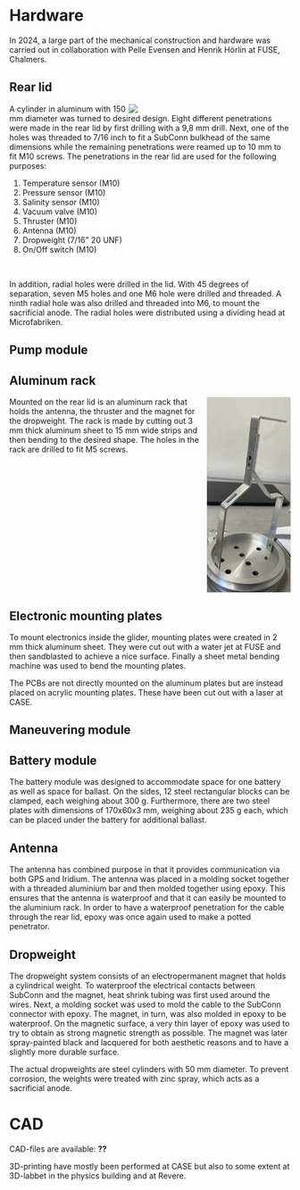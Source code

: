 # Hardware

In 2024, a large part of the mechanical construction and hardware was carried out in collaboration with Pelle Evensen and Henrik Hörlin at FUSE, Chalmers. 

## Rear lid

<img align="right" src="./Bilder/Genomföringar.jpg" width="290" />

A cylinder in aluminum with 150 mm diameter was turned to desired design.
Eight different penetrations were made in the rear lid by first drilling with a 9,8 mm drill. Next, one of the holes was threaded to 7/16 inch to fit a SubConn bulkhead of the same dimensions while the remaining penetrations were reamed up to 10 mm to fit M10 screws.
The penetrations in the rear lid are used for the following purposes:

1. Temperature sensor (M10)
2. Pressure sensor (M10)
3. Salinity sensor (M10)
4. Vacuum valve (M10)
5. Thruster (M10)
6. Antenna (M10)
7. Dropweight (7/16” 20 UNF)
8. On/Off switch (M10)

<br clear="right"/>

In addition, radial holes were drilled in the lid. With 45 degrees of separation, seven M5 holes and one M6 hole were drilled and threaded. A ninth radial hole was also drilled and threaded into M6, to mount the sacrificial anode. The radial holes were distributed using a dividing head at Microfabriken.

## Pump module


## Aluminum rack
<img align="right" src="./Bilder/Rack.jpg" width="150" />

Mounted on the rear lid is an aluminum rack that holds the antenna, the thruster and the magnet for the dropweight. The rack is made by cutting out 3 mm thick aluminum sheet to 15 mm wide strips and then bending to the desired shape. The holes in the rack are drilled to fit M5 screws.
<br clear="right"/>
## Electronic mounting plates

To mount electronics inside the glider, mounting plates were created in 2 mm thick aluminum sheet. They were cut out with a water jet at FUSE and then sandblasted to achieve a nice surface. Finally a sheet metal bending machine was used to bend the mounting plates.

The PCBs are not directly mounted on the aluminum plates but are instead placed on acrylic mounting plates. These have been cut out with a laser at CASE.

## Maneuvering module



## Battery module

The battery module was designed to accommodate space for one battery as well as space for ballast. On the sides, 12 steel rectangular blocks can be clamped, each weighing about 300 g. Furthermore, there are two steel plates with dimensions of 170x60x3 mm, weighing about 235 g each, which can be placed under the battery for additional ballast. 

## Antenna

The antenna has combined purpose in that it provides communication via both GPS and Iridium. The antenna was placed in a molding socket together with a threaded aluminium bar and then molded together using epoxy. This ensures that the antenna is waterproof and that it can easily be mounted to the aluminium rack. In order to have a waterproof penetration for the cable through the rear lid, epoxy was once again used to make a potted penetrator.

## Dropweight

The dropweight system consists of an electropermanent magnet that holds a cylindrical weight. To waterproof the electrical contacts between SubConn and the magnet, heat shrink tubing was first used around the wires. Next, a molding socket was used to mold the cable to the SubConn connector with epoxy. The magnet, in turn, was also molded in epoxy to be waterproof. On the magnetic surface, a very thin layer of epoxy was used to try to obtain as strong magnetic strength as possible. The magnet was later spray-painted black and lacquered for both aesthetic reasons and to have a slightly more durable surface. 

The actual dropweights are steel cylinders with 50 mm diameter. To prevent corrosion, the weights were treated with zinc spray, which acts as a sacrificial anode.

# CAD

CAD-files are available: **??**

3D-printing have mostly been performed at CASE but also to some extent at 3D-labbet in the physics building and at Revere.

